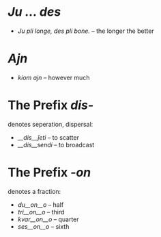 # *Ju … des*

- *Ju pli longe, des pli bone.* – the longer the better
 

# *Ajn*

- *kiom ajn* – however much
 

# The Prefix *dis-*

denotes seperation, dispersal:

- *__dis__ĵeti* – to scatter
- *__dis__sendi* – to broadcast
 

# The Prefix *-on*

denotes a fraction:

- *du__on__o*   – half
- *tri__on__o*  – third
- *kvar__on__o* – quarter
- *ses__on__o*  – sixth
 
